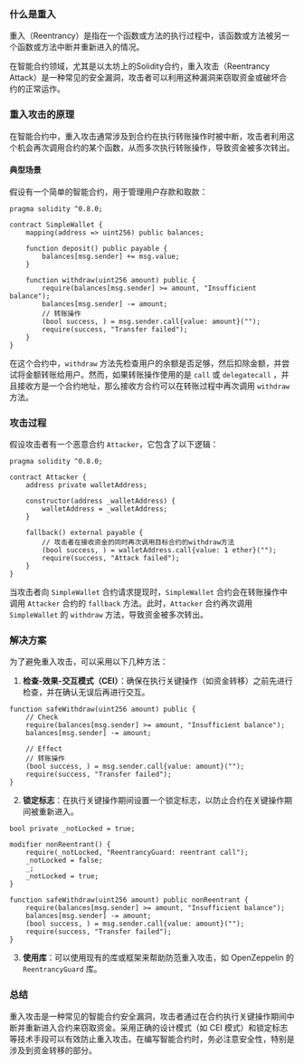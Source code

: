 ### 什么是重入

重入（Reentrancy）是指在一个函数或方法的执行过程中，该函数或方法被另一个函数或方法中断并重新进入的情况。

在智能合约领域，尤其是以太坊上的Solidity合约，重入攻击（Reentrancy Attack）是一种常见的安全漏洞，攻击者可以利用这种漏洞来窃取资金或破坏合约的正常运作。

### 重入攻击的原理

在智能合约中，重入攻击通常涉及到合约在执行转账操作时被中断，攻击者利用这个机会再次调用合约的某个函数，从而多次执行转账操作，导致资金被多次转出。

#### 典型场景

假设有一个简单的智能合约，用于管理用户存款和取款：

```solidity
pragma solidity ^0.8.0;

contract SimpleWallet {
    mapping(address => uint256) public balances;

    function deposit() public payable {
        balances[msg.sender] += msg.value;
    }

    function withdraw(uint256 amount) public {
        require(balances[msg.sender] >= amount, "Insufficient balance");
        balances[msg.sender] -= amount;
        // 转账操作
        (bool success, ) = msg.sender.call{value: amount}("");
        require(success, "Transfer failed");
    }
}
```

在这个合约中，`withdraw`
方法先检查用户的余额是否足够，然后扣除金额，并尝试将金额转账给用户。然而，如果转账操作使用的是 `call` 或 `delegatecall`
，并且接收方是一个合约地址，那么接收方合约可以在转账过程中再次调用 `withdraw` 方法。

### 攻击过程

假设攻击者有一个恶意合约 `Attacker`，它包含了以下逻辑：

```solidity
pragma solidity ^0.8.0;

contract Attacker {
    address private walletAddress;

    constructor(address _walletAddress) {
        walletAddress = _walletAddress;
    }

    fallback() external payable {
        // 攻击者在接收资金的同时再次调用目标合约的withdraw方法
        (bool success, ) = walletAddress.call{value: 1 ether}("");
        require(success, "Attack failed");
    }
}
```

当攻击者向 `SimpleWallet` 合约请求提现时，`SimpleWallet` 合约会在转账操作中调用 `Attacker` 合约的 `fallback`
方法。此时，`Attacker` 合约再次调用 `SimpleWallet` 的 `withdraw` 方法，导致资金被多次转出。

### 解决方案

为了避免重入攻击，可以采用以下几种方法：

1. **检查-效果-交互模式（CEI）**：确保在执行关键操作（如资金转移）之前先进行检查，并在确认无误后再进行交互。

```solidity
function safeWithdraw(uint256 amount) public {
    // Check
    require(balances[msg.sender] >= amount, "Insufficient balance");
    balances[msg.sender] -= amount;

    // Effect
    // 转账操作
    (bool success, ) = msg.sender.call{value: amount}("");
    require(success, "Transfer failed");
}
```

2. **锁定标志**：在执行关键操作期间设置一个锁定标志，以防止合约在关键操作期间被重新进入。

```solidity
bool private _notLocked = true;

modifier nonReentrant() {
    require(_notLocked, "ReentrancyGuard: reentrant call");
    _notLocked = false;
    _;
    _notLocked = true;
}

function safeWithdraw(uint256 amount) public nonReentrant {
    require(balances[msg.sender] >= amount, "Insufficient balance");
    balances[msg.sender] -= amount;
    (bool success, ) = msg.sender.call{value: amount}("");
    require(success, "Transfer failed");
}
```

3. **使用库**：可以使用现有的库或框架来帮助防范重入攻击，如 OpenZeppelin 的 `ReentrancyGuard` 库。

### 总结

重入攻击是一种常见的智能合约安全漏洞，攻击者通过在合约执行关键操作期间中断并重新进入合约来窃取资金。采用正确的设计模式（如
CEI 模式）和锁定标志等技术手段可以有效防止重入攻击。在编写智能合约时，务必注意安全性，特别是涉及到资金转移的部分。